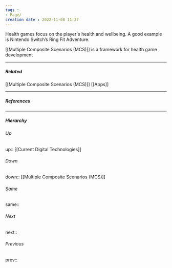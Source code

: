 ```yaml
---
tags :
- Page/
creation date : 2022-11-08 11:37 
---
```


Health games focus on the player's health and wellbeing. A good example is Nintendo Switch’s Ring Fit Adventure. 

[[Multiple Composite Scenarios (MCS)]] is a framework for health game development

---
##### Related
[[Multiple Composite Scenarios (MCS)]]
[[Apps]]

---
##### References


---
##### Hierarchy
###### Up
up:: [[Current Digital Technologies]]
###### Down
down:: [[Multiple Composite Scenarios (MCS)]] 
###### Same
same:: 
###### Next
next:: 
###### Previous
prev:: 